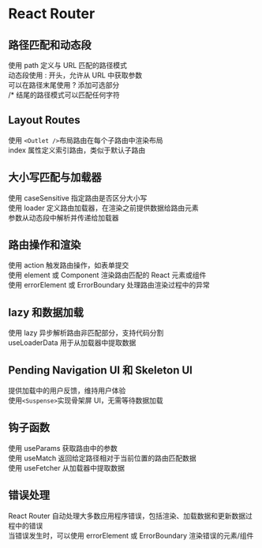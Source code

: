 # React Router

## 路径匹配和动态段

使用 path 定义与 URL 匹配的路径模式       
动态段使用 : 开头，允许从 URL 中获取参数       
可以在路径末尾使用 ? 添加可选部分        
/\* 结尾的路径模式可以匹配任何字符          

## Layout Routes

使用 `<Outlet />`布局路由在每个子路由中渲染布局         
index 属性定义索引路由，类似于默认子路由          

## 大小写匹配与加载器

使用 caseSensitive 指定路由是否区分大小写         
使用 loader 定义路由加载器，在渲染之前提供数据给路由元素          
参数从动态段中解析并传递给加载器           

## 路由操作和渲染

使用 action 触发路由操作，如表单提交        
使用 element 或 Component 渲染路由匹配的 React 元素或组件         
使用 errorElement 或 ErrorBoundary 处理路由渲染过程中的异常            

## lazy 和数据加载

使用 lazy 异步解析路由非匹配部分，支持代码分割          
useLoaderData 用于从加载器中提取数据             

## Pending Navigation UI 和 Skeleton UI

提供加载中的用户反馈，维持用户体验         
使用`<Suspense>`实现骨架屏 UI，无需等待数据加载        

## 钩子函数

使用 useParams 获取路由中的参数           
使用 useMatch 返回给定路径相对于当前位置的路由匹配数据          
使用 useFetcher 从加载器中提取数据            

## 错误处理

React Router 自动处理大多数应用程序错误，包括渲染、加载数据和更新数据过程中的错误              
当错误发生时，可以使用 errorElement 或 ErrorBoundary 渲染错误的元素/组件           
